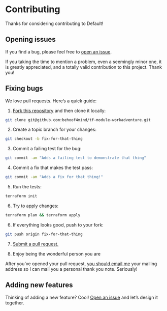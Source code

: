 # Contributing

Thanks for considering contributing to Default!

## Opening issues

If you find a bug, please feel free to [open an issue](https://github.com/behoof4mind/tf-module-workadventure/issues).

If you taking the time to mention a problem, even a seemingly minor one, it is greatly appreciated, and a totally valid contribution to this project. Thank you!

## Fixing bugs

We love pull requests. Here’s a quick guide:

1. [Fork this repository](https://github.com/behoof4mind/tf-module-workadventure) and then clone it locally:

  ```bash
  git clone git@github.com:behoof4mind/tf-module-workadventure.git
  ```

2. Create a topic branch for your changes:

  ```bash
  git checkout -b fix-for-that-thing
  ```
3. Commit a failing test for the bug:

  ```bash
  git commit -am "Adds a failing test to demonstrate that thing"
  ```

4. Commit a fix that makes the test pass:

  ```bash
  git commit -am "Adds a fix for that thing!"
  ```

5. Run the tests:

  ```bash
  terraform init
  ```


6. Try to apply changes:

  ```bash
  terraform plan && terraform apply
  ```

6. If everything looks good, push to your fork:

  ```bash
  git push origin fix-for-that-thing
  ```

7. [Submit a pull request.](https://help.github.com/articles/creating-a-pull-request)

8. Enjoy being the wonderful person you are

After you’ve opened your pull request, [you should email me](mailto:dlavrushko@protonmail.com) your mailing address so I can mail you a personal thank you note. Seriously!

## Adding new features

Thinking of adding a new feature? Cool! [Open an issue](https://github.com/behoof4mind/tf-module-workadventure/issues) and let’s design it together.

